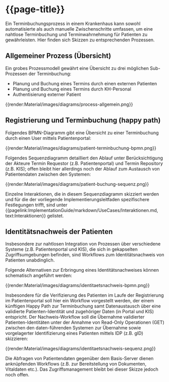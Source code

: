 # {{page-title}}

Ein Terminbuchungsprozess in einem Krankenhaus kann sowohl automatisierte als auch manuelle Zwischenschritte umfassen, um eine nahtlose Terminbuchung und Terminwahrnehmung für Patienten zu gewährleisten. Hier finden sich Skizzen zu entsprechenden Prozessen.


## Allgemeiner Prozess (Übersicht)

Ein grobes Prozessmodell gewährt eine Übersicht zu drei möglichen Sub-Prozessen der Terminbuchung:

- Planung und Buchung eines Termins durch einen externen Patienten
- Planung und Buchung eines Termins durch KH-Personal
- Authentisierung externer Patient 

{{render:Material/images/diagrams/process-allgemein.png}}

## Registrierung und Terminbuchung (happy path)

Folgendes BPMN-Diagramm gibt eine Übersicht zu einer Terminbuchung durch einen User mittels Patientenportal:

{{render:Material/images/diagrams/patient-terminbuchung-bpmn.png}}

Folgendes Sequenzdiagramm detailliert den Ablauf unter Berücksichtigung der Akteure Termin Requestor (z.B. Patientenportal) und Termin Repository (z.B. KIS); 
offen bleibt hier allerdings noch der Ablauf zum Austausch von Patientendaten zwischen den Systemen:
 
{{render:Material/images/diagrams/patient-buchung-sequenz.png}}

Einzelne Interaktionen, die in diesem Sequenzdiagramm skizziert werden und für die der vorliegende Implementierungsleitfaden spezifischere Festlegungen trifft, sind unter {{pagelink:ImplementationGuide/markdown/UseCases/Interaktionen.md, text:Interaktionen}} gelistet.


## Identitätsnachweis der Patienten

Insbesondere zur nahtlosen Integration von Prozessen über verschiedene Systeme (z.B. Patientenportal und KIS), die sich in gekapselten Zugriffsumgebungen befinden, sind Workflows zum Identitätsnachweis von Patienten unabdinglich.

Folgende Alternativen zur Erbringung eines Identitätsnachweises können schematisch angeführt werden:

{{render:Material/images/diagrams/identitaetsnachweis-bpmn.png}}

Insbesondere für die Verifizierung des Patienten im Laufe der Registrierung im Patientenportal soll hier ein Workflow vorgestellt werden, der einem künftigen Happy Path zur Terminbuchung samt Datenaustausch über eine validierte Patienten-Identität und zugehöriger Daten (in Portal und KIS) entspricht. 
Der Nachweis-Workflow soll die Übernahme validierter Patienten-Identitäten unter der Annahme von Read-Only Operationen (GET) zwischen den daten-führenden Systemen zur Übernahme sowie vorgelagerter Identifizierung eines Patienten mittels IDP (z.B. gID) skizzieren:

{{render:Material/images/diagrams/identitaetsnachweis-sequenz.png}}

Die Abfragen von Patientendaten gegenüber dem Basis-Server dienen anknüpfenden Workflows (z.B. zur Bereitstellung von Dokumenten, Vitaldaten etc.). Das Zugriffsmanagement bleibt bei dieser Skizze jedoch noch offen.